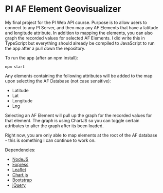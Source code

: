 # PI AF Element Geovisualizer

My final project for the PI Web API course. Purpose is to allow users to connect to any PI Server, and then map any AF Elements that have a latitude and longitude attribute.  In addition to mapping the elements, you can also graph the recorded values for selected AF Elements. I did write this in TypeScript but everything should already be compiled to JavaScript to run the app after a pull down the repository.

To run the app (after an npm install): 
```
npm start
```

Any elements containing the following attributes will be added to the map upon selecting the AF Database (not case sensitive):
* Latitude
* Lat
* Longitude
* Lng

Selecting an AF Element will pull up the graph for the recorded values for that element. The graph is using ChartJS so you can toggle certain attributes to alter the graph after its been loaded.

Right now, you are only able to map elements at the root of the AF database - this is something I can continue to work on.

Dependencies:
* [NodeJS](https://nodejs.org/en/)
* [Express](https://expressjs.com/)
* [Leaflet](https://leafletjs.com/)
* [Chart.js](https://www.chartjs.org/)
* [Bootstrap](https://getbootstrap.com/)
* [jQuery](https://jquery.com/)